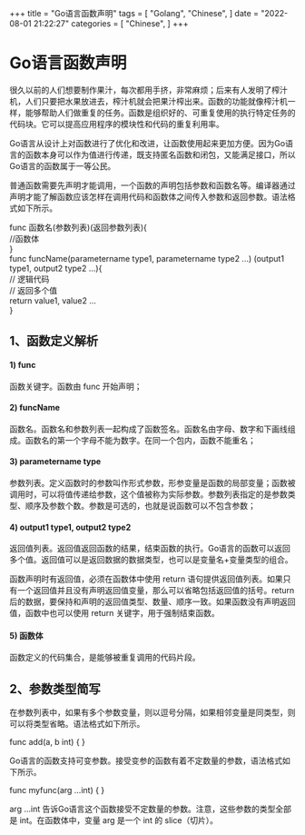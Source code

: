 +++
title = "Go语言函数声明"
tags = [
"Golang",
"Chinese",
]
date = "2022-08-01 21:22:27"
categories = [
"Chinese",
]
+++



# Go语言函数声明

很久以前的人们想要制作果汁，每次都用手挤，非常麻烦；后来有人发明了榨汁机，人们只要把水果放进去，榨汁机就会把果汁榨出来。函数的功能就像榨汁机一样，能够帮助人们做重复的任务。函数是组织好的、可重复使用的执行特定任务的代码块。它可以提高应用程序的模块性和代码的重复利用率。  
  
Go语言从设计上对函数进行了优化和改进，让函数使用起来更加方便。因为Go语言的函数本身可以作为值进行传递，既支持匿名函数和闭包，又能满足接口，所以Go语言的函数属于一等公民。  
  
普通函数需要先声明才能调用，一个函数的声明包括参数和函数名等。编译器通过声明才能了解函数应该怎样在调用代码和函数体之间传入参数和返回参数。语法格式如下所示。  

func 函数名(参数列表)(返回参数列表){  
//函数体  
}  
func funcName(parametername type1, parametername type2 ...) (output1 type1,
output2 type2 ...){  
// 逻辑代码  
// 返回多个值  
return value1, value2 ...  
}

##  1、函数定义解析

####  1) func

函数关键字。函数由 func 开始声明；  

####  2) funcName

函数名。函数名和参数列表一起构成了函数签名。函数名由字母、数字和下画线组成。函数名的第一个字母不能为数字。在同一个包内，函数不能重名；  

####  3) parametername type

参数列表。定义函数时的参数叫作形式参数，形参变量是函数的局部变量；函数被调用时，可以将值传递给参数，这个值被称为实际参数。参数列表指定的是参数类型、顺序及参数个数。参数是可选的，也就是说函数可以不包含参数；  

####  4) output1 type1, output2 type2

返回值列表。返回值返回函数的结果，结束函数的执行。Go语言的函数可以返回多个值。返回值可以是返回数据的数据类型，也可以是变量名+变量类型的组合。  
  
函数声明时有返回值，必须在函数体中使用 return
语句提供返回值列表。如果只有一个返回值并且没有声明返回值变量，那么可以省略包括返回值的括号。return
后的数据，要保持和声明的返回值类型、数量、顺序一致。如果函数没有声明返回值，函数中也可以使用 return 关键字，用于强制结束函数。  

####  5) 函数体

函数定义的代码集合，是能够被重复调用的代码片段。  

##  2、参数类型简写

在参数列表中，如果有多个参数变量，则以逗号分隔，如果相邻变量是同类型，则可以将类型省略。语法格式如下所示。  

func add(a, b int) { }

Go语言的函数支持可变参数。接受变参的函数有着不定数量的参数，语法格式如下所示。  

func myfunc(arg ...int) { }

arg ...int 告诉Go语言这个函数接受不定数量的参数。注意，这些参数的类型全部是 int。在函数体中，变量 arg 是一个 int 的
slice（切片）。
